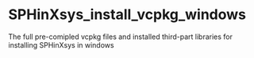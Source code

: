# SPHinXsys_install_vcpkg_windows
The full pre-comipled vcpkg files and installed third-part libraries for installing SPHinXsys in windows
